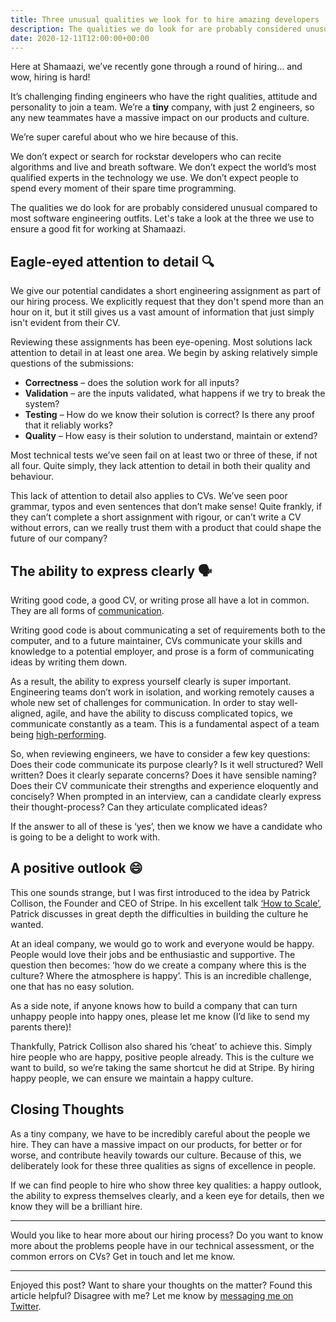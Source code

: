 ```yaml
---
title: Three unusual qualities we look for to hire amazing developers
description: The qualities we do look for are probably considered unusual compared to most software engineering outfits. Let's take a look at the three we use to ensure a good fit for working at Shamaazi.
date: 2020-12-11T12:00:00+00:00
---
```


Here at Shamaazi, we’ve recently gone through a round of hiring… and wow, hiring is hard!

It’s challenging finding engineers who have the right qualities, attitude and personality to join a team. We’re a **tiny** company, with just 2 engineers, so any new teammates have a massive impact on our products and culture.

We’re super careful about who we hire because of this.

We don’t expect or search for rockstar developers who can recite algorithms and live and breath software. We don’t expect the world’s most qualified experts in the technology we use. We don’t expect people to spend every moment of their spare time programming.

The qualities we do look for are probably considered unusual compared to most software engineering outfits. Let's take a look at the three we use to ensure a good fit for working at Shamaazi.

## Eagle-eyed attention to detail 🔍

We give our potential candidates a short engineering assignment as part of our hiring process. We explicitly request that they don't spend more than an hour on it, but it still gives us a vast amount of information that just simply isn't evident from their CV.

Reviewing these assignments has been eye-opening. Most solutions lack attention to detail in at least one area. We begin by asking relatively simple questions of the submissions:

- **Correctness** – does the solution work for all inputs?
- **Validation** – are the inputs validated, what happens if we try to break the system?
- **Testing** – How do we know their solution is correct? Is there any proof that it reliably works?
- **Quality** – How easy is their solution to understand, maintain or extend?

Most technical tests we’ve seen fail on at least two or three of these, if not all four. Quite simply, they lack attention to detail in both their quality and behaviour.

This lack of attention to detail also applies to CVs. We’ve seen poor grammar, typos and even sentences that don’t make sense! Quite frankly, if they can’t complete a short assignment with rigour, or can’t write a CV without errors, can we really trust them with a product that could shape the future of our company?

## The ability to express clearly 🗣️

Writing good code, a good CV, or writing prose all have a lot in common. They are all forms of [communication](https://dgls.dev/posts/communication/).

Writing good code is about communicating a set of requirements both to the computer, and to a future maintainer, CVs communicate your skills and knowledge to a potential employer, and prose is a form of communicating ideas by writing them down.

As a result, the ability to express yourself clearly is super important. Engineering teams don’t work in isolation, and working remotely causes a whole new set of challenges for communication. In order to stay well-aligned, agile, and have the ability to discuss complicated topics, we communicate constantly as a team. This is a fundamental aspect of a team being [high-performing](https://timreview.ca/article/567).

So, when reviewing engineers, we have to consider a few key questions:
Does their code communicate its purpose clearly? Is it well structured? Well written? Does it clearly separate concerns? Does it have sensible naming?
Does their CV communicate their strengths and experience eloquently and concisely?
When prompted in an interview, can a candidate clearly express their thought-process? Can they articulate complicated ideas?

If the answer to all of these is ‘yes’, then we know we have a candidate who is going to be a delight to work with.

## A positive outlook 😄

This one sounds strange, but I was first introduced to the idea by Patrick Collison, the Founder and CEO of Stripe. In his excellent talk [‘How to Scale’](https://www.youtube.com/watch?v=fPfYN5gU_C0), Patrick discusses in great depth the difficulties in building the culture he wanted.

At an ideal company, we would go to work and everyone would be happy. People would love their jobs and be enthusiastic and supportive. The question then becomes: ‘how do we create a company where this is the culture? Where the atmosphere is happy’. This is an incredible challenge, one that has no easy solution.

As a side note, if anyone knows how to build a company that can turn unhappy people into happy ones, please let me know (I’d like to send my parents there)!

Thankfully, Patrick Collison also shared his ‘cheat’ to achieve this. Simply hire people who are happy, positive people already. This is the culture we want to build, so we’re taking the same shortcut he did at Stripe. By hiring happy people, we can ensure we maintain a happy culture.

## Closing Thoughts

As a tiny company, we have to be incredibly careful about the people we hire. They can have a massive impact on our products, for better or for worse, and contribute heavily towards our culture. Because of this, we deliberately look for these three qualities as signs of excellence in people.

If we can find people to hire who show three key qualities: a happy outlook, the ability to express themselves clearly, and a keen eye for details, then we know they will be a brilliant hire.

---

Would you like to hear more about our hiring process? Do you want to know more about the problems people have in our technical assessment, or the common errors on CVs? Get in touch and let me know.

---

Enjoyed this post? Want to share your thoughts on the matter? Found this article helpful? Disagree with me? Let me know by [messaging me on Twitter](twitter.com/dglsparsons).
